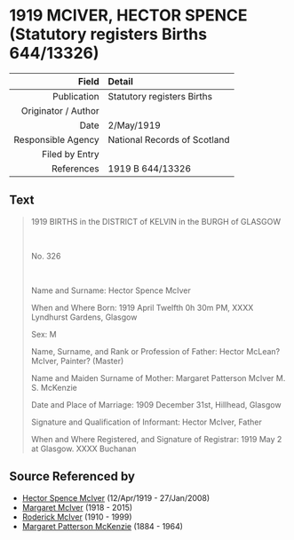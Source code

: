 ﻿---
layout: page
permalink: /sources/s43040640
---

# 1919 MCIVER, HECTOR SPENCE (Statutory registers Births 644/13326)

Field | Detail
---:|:---
Publication | Statutory registers Births
Originator / Author | 
Date | 2/May/1919
Responsible Agency | National Records of Scotland
Filed by Entry | 
References | 1919 B 644/13326

## Text

> 1919 BIRTHS in the DISTRICT of KELVIN in the BURGH of GLASGOW
>
> <br/>
>
> No. 326
>
> <br/>
>
> Name and Surname: Hector Spence McIver
>
> When and Where Born: 1919 April Twelfth 0h 30m PM, XXXX Lyndhurst Gardens, Glasgow
>
> Sex: M
>
> Name, Surname, and Rank or Profession of Father: Hector McLean? McIver, Painter? (Master)
>
> Name and Maiden Surname of Mother: Margaret Patterson McIver M. S. McKenzie
>
> Date and Place of Marriage: 1909 December 31st, Hillhead, Glasgow
>
> Signature and Qualification of Informant: Hector McIver, Father
>
> When and Where Registered, and Signature of Registrar: 1919 May 2 at Glasgow. XXXX Buchanan
>

## Source Referenced by

* [Hector Spence McIver](../people/@i34334364@-hector-spence-mciver-b1919-4-12-d2008-1-27.md) (12/Apr/1919 - 27/Jan/2008)
* [Margaret McIver](../people/@i24380064@-margaret-mciver-b1918-d2015.md) (1918 - 2015)
* [Roderick McIver](../people/@i90830540@-roderick-mciver-b1910-d1999.md) (1910 - 1999)
* [Margaret Patterson McKenzie](../people/@i88610293@-margaret-patterson-mckenzie-b1884-d1964.md) (1884 - 1964)
